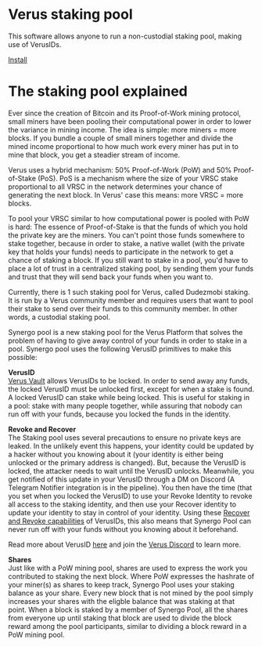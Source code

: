 # Verus staking pool

This software allows anyone to run a non-custodial staking pool, making use of VerusIDs.

[Install](INSTALL.md)

# The staking pool explained

Ever since the creation of Bitcoin and its Proof-of-Work mining protocol, small miners have been pooling their computational power in order to lower the variance in mining income. The idea is simple: more miners = more blocks. If you bundle a couple of small miners together and divide the mined income proportional to how much work every miner has put in to mine that block, you get a steadier stream of income.

Verus uses a hybrid mechanism: 50% Proof-of-Work (PoW) and 50% Proof-of-Stake (PoS). PoS is a mechanism where the size of your VRSC stake proportional to all VRSC in the network determines your chance of generating the next block. In Verus' case this means: more VRSC = more blocks. 

To pool your VRSC similar to how computational power is pooled with PoW is hard: The essence of Proof-of-Stake is that the funds of which you hold the private key are the miners. You can't point those funds somewhere to stake together, because in order to stake, a native wallet (with the private key that holds your funds) needs to participate in the network to get a chance of staking a block. If you still want to stake in a pool, you'd have to place a lot of trust in a centralized staking pool, by sending them your funds and trust that they will send back your funds when you want to.  

Currently, there is 1 such staking pool for Verus, called Dudezmobi staking. It is run by a Verus community member and requires users that want to pool their stake to send over their funds to this community member. In other words, a custodial staking pool.  

Synergo pool is a new staking pool for the Verus Platform that solves the problem of having to give away control of your funds in order to stake in a pool.
Synergo pool uses the following VerusID primitives to make this possible:

**VerusID**  
[Verus Vault](https://docs.verus.io/verusid/#verus-vault) allows VerusIDs to be locked. In order to send away any funds, the locked VerusID must be unlocked first, except for when a stake is found. A locked VerusID can stake while being locked. This is useful for staking in a pool: stake with many people together, while assuring that nobody can run off with your funds, because you locked the funds in the identity.

**Revoke and Recover**  
The Staking pool uses several precautions to ensure no private keys are leaked. In the unlikely event this happens, your identity could be updated by a hacker without you knowing about it (your identity is either being unlocked or the primary address is changed). But, because the VerusID is locked, the attacker needs to wait until the VerusID unlocks. Meanwhile, you get notified of this update in your VerusID through a DM on Discord (A Telegram Notifier integration is in the pipeline). You then have the time (that you set when you locked the VerusID) to use your Revoke Identity to revoke all access to the staking identity, and then use your Recover identity to update your identity to stay in control of your identity.
Using these [Recover and Revoke capabilities](https://docs.verus.io/verusid/#revoke-recover) of VerusIDs, this also means that Synergo Pool can never run off with your funds without you knowing about it beforehand.

Read more about VerusID [here](https://docs.verus.io/verusid/) and join the [Verus Discord](https://verus.io/discord) to learn more.

**Shares**  
Just like with a PoW mining pool, shares are used to express the work you contributed to staking the next block. Where PoW expresses the hashrate of your miner(s) as shares to keep track, Synergo Pool uses your staking balance as your share. Every new block that is not mined by the pool simply increases your shares with the eligble balance that was staking at that point.
When a block is staked by a member of Synergo Pool, all the shares from everyone up until staking that block are used to divide the block reward among the pool participants, similar to dividing a block reward in a PoW mining pool.